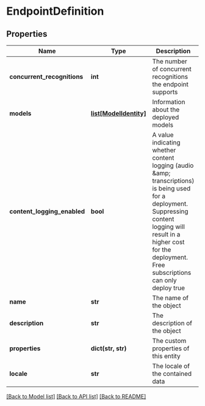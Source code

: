 # EndpointDefinition

## Properties
Name | Type | Description | Notes
------------ | ------------- | ------------- | -------------
**concurrent_recognitions** | **int** | The number of concurrent recognitions the endpoint supports | [optional] 
**models** | [**list[ModelIdentity]**](ModelIdentity.md) | Information about the deployed models | 
**content_logging_enabled** | **bool** | A value indicating whether content logging (audio &amp;amp; transcriptions) is being used for a deployment.  Suppressing content logging will result in a higher cost for the deployment.  Free subscriptions can only deploy true | [optional] 
**name** | **str** | The name of the object | 
**description** | **str** | The description of the object | [optional] 
**properties** | **dict(str, str)** | The custom properties of this entity | [optional] 
**locale** | **str** | The locale of the contained data | [optional] 

[[Back to Model list]](../README.md#documentation-for-models) [[Back to API list]](../README.md#documentation-for-api-endpoints) [[Back to README]](../README.md)


